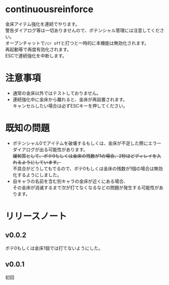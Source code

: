 # continuousreinforce
金床アイテム強化を連続でやります。  
警告ダイアログ等は一切ありませんので、ポテンシャル管理には注意してください。  
オープンチャットで`/cr off`と打つと一時的に本機能は無効化されます。  
再起動等で再度有効化されます。  
ESCで連続強化を中断します。  

# 注意事項
* 通常の金床以外ではテストしておりません。
* 連続強化中に金床から離れると、金床が再設置されます。  
  キャンセルしたい場合は必ずESCキーを押してください。
  
# 既知の問題
* ポテンシャル0でアイテムを破壊するもしくは、金床が不足した際にエラーダイアログが出る可能性があります。  
  ~~緩和策として、ポテ0もしくは金床の残数が1の場合、2秒ほどディレイを入れるようにしています。~~  
  不具合がどうしてもでるので、ポテ0もしくは金床の残数が1個の場合は無効化するようにしました。
* 自キャラの名前を含む別キャラの金床が近くにある場合、  
  その金床が消滅するまで次が打てなくなるなどの問題が発生する可能性があります。

# リリースノート
## v0.0.2
ポテ0もしくは金床1個では打てないようにした。
## v0.0.1
初回